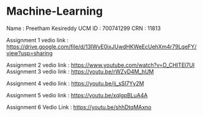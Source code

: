 # Machine-Learning

Name : Preetham Kesireddy
UCM ID : 700741299
CRN : 11813

Assignment 1 vedio link : https://drive.google.com/file/d/13IWvE0ixJUwdHKWeEcUehXm4r79LqeFY/view?usp=sharing

Assignment 2 vedio link : https://www.youtube.com/watch?v=D_CHITEl7UI
 Assignment 3 vedio link : https://youtu.be/rWZyD4M_hUM
 
 Assignment 4 vedio link : https://youtu.be/jj_sSI7Yy2M
 
Assignment 5 vedio link : https://youtu.be/xqlgpBLuA4A

Assignment 6 Vedio Link : https://youtu.be/shhDtqMAxno


